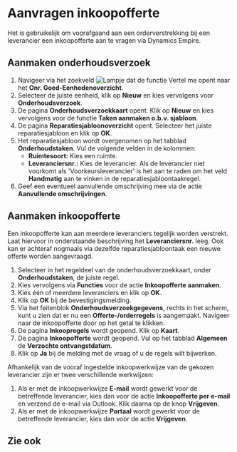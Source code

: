 # Aanvragen inkoopofferte

Het is gebruikelijk om voorafgaand aan een orderverstrekking bij een leverancier een inkoopofferte aan te vragen via Dynamics Empire. 

## Aanmaken onderhoudsverzoek

1. Navigeer via het zoekveld ![Lampje dat de functie Vertel me opent](https://docs.microsoft.com/nl-NL/dynamics365/business-central/media/ui-search/search_small.png "Vertel me wat u wilt doen") naar het **Onr. Goed-Eenhedenoverzicht**.
2. Selecteer de juiste eenheid, klik op **Nieuw** en kies vervolgens voor  **Onderhoudsverzoek**.
3. De pagina **Onderhoudsverzoekkaart** opent. Klik op **Nieuw** en kies vervolgens voor de functie **Taken aanmaken o.b.v. sjabloon**.
4. De pagina **Reparatiesjabloonoverzicht** opent. Selecteer het juiste reparatiesjabloon en klik op **OK**. 
6. Het reparatiesjabloon wordt overgenomen op het tabblad **Onderhoudstaken**. Vul de volgende velden in de kolommen:
	* **Ruimtesoort:** Kies een ruimte.
	* **Leveranciersnr.:** Kies de leverancier. Als de leverancier niet voorkomt als 'Voorkeursleverancier' is het aan te raden om het veld **Handmatig** aan te vinken in de reparatiesjabloontaakregel. 
7. Geef een eventueel aanvullende omschrijving mee via de actie **Aanvullende omschrijvingen**.

## Aanmaken inkoopofferte

Een inkoopofferte kan aan meerdere leveranciers tegelijk worden verstrekt. Laat hiervoor in onderstaande beschrijving het **Leveranciersnr.** leeg. Ook kan er achteraf nogmaals via dezelfde reparatiesjabloontaak een nieuwe offerte worden aangevraagd. 

 1. Selecteer in het regeldeel van de onderhoudsverzoekkaart, onder **Onderhoudstaken**, de juiste regel.
 2. Kies vervolgens via **Functies** voor de actie **Inkoopofferte aanmaken**.
 3. Kies één of meerdere leveranciers en klik op **OK**.
 4. Klik op **OK** bij de bevestigingsmelding.
 5. Via het feitenblok **Onderhoudsverzoekgegevens**, rechts in het scherm, kunt u zien dat er nu een **Offerte-/orderregels** is aangemaakt. Navigeer naar de inkoopofferte door op het getal te klikken.
 6. De pagina **Inkoopregels** wordt geopend. Klik op **Kaart**.
 7. De pagina **Inkoopofferte** wordt geopend. Vul op het tabblad **Algemeen** de **Verzochte ontvangstdatum**. 
 8. Klik op **Ja** bij de melding met de vraag of u de regels wilt bijwerken. 

Afhankelijk van de vooraf ingestelde inkoopwerkwijze van de gekozen leverancier zijn er twee verschillende werkwijzen:

 1. Als er met de inkoopwerkwijze **E-mail** wordt gewerkt voor de betreffende leverancier, kies dan voor de actie **Inkoopofferte per e-mail** en verzend de e-mail via Outlook. Klik daarna op de knop **Vrijgeven**. 
 2. Als er met de inkoopwerkwijze **Portaal** wordt gewerkt voor de betreffende leverancier, kies dan voor de actie **Vrijgeven**.



## Zie ook


<!--stackedit_data:
eyJoaXN0b3J5IjpbLTMwMzcyMzkwOF19
-->